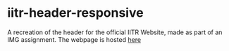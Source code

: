# iitr-header-responsive
A recreation of the header for the official IITR Website, made as part of an IMG assignment.
The webpage is hosted [here](berserkenthusiastabishek.github.io/iitr-header-responsive)

